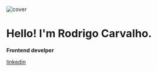 ![cover](../blob/main/assets/imgs/cover.png?raw=true)

# Hello! I'm Rodrigo Carvalho. 
**Frontend develper**

[linkedin](https://linkedin.com/in/rodrigokrvalho)
